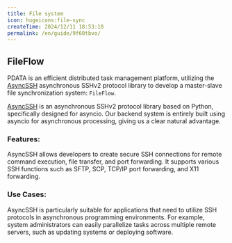 ```yaml
---
title: File system
icon: hugeicons:file-sync
createTime: 2024/12/11 18:53:18
permalink: /en/guide/9f60tbvo/
---
```


## FileFlow

PDATA is an efficient distributed task management platform, utilizing the [AsyncSSH](https://github.com/ronf/asyncssh) asynchronous SSHv2 protocol library to develop a master-slave file synchronization system: `FileFlow`.

[AsyncSSH](https://github.com/ronf/asyncssh) is an asynchronous SSHv2 protocol library based on Python, specifically designed for asyncio. Our backend system is entirely built using asyncio for asynchronous processing, giving us a clear natural advantage.

### Features:
AsyncSSH allows developers to create secure SSH connections for remote command execution, file transfer, and port forwarding. It supports various SSH functions such as SFTP, SCP, TCP/IP port forwarding, and X11 forwarding.

### Use Cases:
AsyncSSH is particularly suitable for applications that need to utilize SSH protocols in asynchronous programming environments. For example, system administrators can easily parallelize tasks across multiple remote servers, such as updating systems or deploying software.
